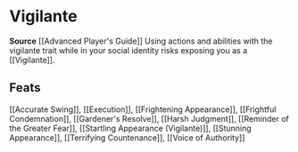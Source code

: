 ﻿---
id: '326'
name: Vigilante
rarity: Common
source: '[[DATABASE/source/Advanced Player''s Guide|Advanced Player''s Guide]]'
trait:
- Vigilante
type: Trait

---
# Vigilante

**Source** [[Advanced Player's Guide]] 
Using actions and abilities with the vigilante trait while in your social identity risks exposing you as a [[Vigilante]].

## Feats

[[Accurate Swing]], [[Execution]], [[Frightening Appearance]], [[Frightful Condemnation]], [[Gardener's Resolve]], [[Harsh Judgment]], [[Reminder of the Greater Fear]], [[Startling Appearance (Vigilante)]], [[Stunning Appearance]], [[Terrifying Countenance]], [[Voice of Authority]]